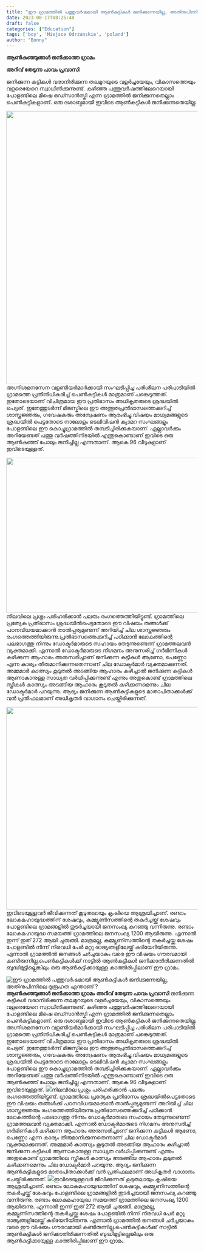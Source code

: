 ```yaml
---
title: "ഈ ഗ്രാമത്തിൽ പത്തുവർഷമായി ആൺകുട്ടികൾ ജനിക്കുന്നേയില്ല, അതിനുപിന്നിലെ ദുരൂഹത എന്താണ് ?"
date: 2023-08-17T08:25:48
draft: false
categories: ["Education"]
tags: ['boy', 'Miejsce Odrzanskie', 'poland']
author: "Bonny"
---
```


<strong>ആൺകുഞ്ഞുങ്ങൾ ജനിക്കാത്ത ഗ്രാമം</strong>

<strong>അറിവ് തേടുന്ന പാവം പ്രവാസി</strong>

ജനിക്കുന്ന കുട്ടികൾ വരാനിരിക്കുന്ന തലമുറയുടെ വളർച്ചയേയും, വികാസത്തെയും വളരെയേറെ സ്വാധീനിക്കുന്നുണ്ട്. കഴിഞ്ഞ പത്തുവർഷത്തിലേറെയായി പോളണ്ടിലെ മീഷെ ഒഡ്സാൻസ്കി എന്ന ഗ്രാമത്തിൽ ജനിക്കുന്നതെല്ലാം പെൺകുട്ടികളാണ്. ഒരു ദശാബ്ദമായി ഇവിടെ ആൺകുട്ടികൾ ജനിക്കുന്നതെയില്ല.

<a href="http://13.232.38.164/wp-content/uploads/2023/08/dqfff-2.jpg"><img class="size-full wp-image-408032 aligncenter" src="http://13.232.38.164/wp-content/uploads/2023/08/dqfff-2.jpg" alt="" width="720" height="720" /></a>അഗ്നിശമനസേന വളണ്ടിയർമാർക്കായി സംഘടിപ്പിച്ച പരിശീലന പരിപാടിയിൽ ഗ്രാമത്തെ പ്രതിനിധികരിച്ച് പെൺകുട്ടികൾ മാത്രമാണ് പങ്കെടുത്തത്. ഇതോടെയാണ് വിചിത്രമായ ഈ പ്രതിഭാസം അധികൃതരുടെ ശ്രദ്ധയിൽ പെട്ടത്. ഇതേത്തുടർന്ന് മിജസ്കിലെ ഈ അത്ഭുതപ്രതിഭാസത്തെക്കുറിച്ച് ശാസ്ത്രജ്ഞരും, ഗവേഷകരും അന്വേഷണം ആരംഭിച്ചു.വിഷയം മാധ്യമങ്ങളുടെ ശ്രദ്ധയിൽ പെട്ടതോടെ നാലോളം ടെലിവിഷൻ ക്യാമറ സംഘങ്ങളും പോളണ്ടിലെ ഈ കൊച്ചുഗ്രാമത്തിൽ തമ്പടിച്ചിരിക്കുകയാണ്. ഏല്ലാവർക്കും അറിയേണ്ടത് പത്തു വർഷത്തിനിടയിൽ എന്തുകൊണ്ടാണ് ഇവിടെ ഒരു ആൺകുഞ്ഞ് പോലും ജനിച്ചില്ല എന്നതാണ്. ആകെ 96 വീടുകളാണ് ഇവിടെയുള്ളത്.

<a href="http://13.232.38.164/wp-content/uploads/2023/08/wfwfwff.webp"><img class="size-full wp-image-408033 aligncenter" src="http://13.232.38.164/wp-content/uploads/2023/08/wfwfwff.webp" alt="" width="615" height="409" /></a>നിലവിലെ പ്രശ്നം പരിഹരിക്കാൻ പലരും രംഗത്തെത്തിയിട്ടുണ്ട്. ഗ്രാമത്തിലെ പ്രത്യേക പ്രതിഭാസം ശ്രദ്ധയിൽപെട്ടതോടെ ഈ വിഷയം തങ്ങൾക്ക് പഠനവിധയമാക്കാൻ താൽപ്പര്യമുണ്ടന്ന് അറിയിച്ച് ചില ശാസ്ത്രജ്ഞരും രംഗത്തെത്തിയിരുന്നു.പ്രതിഭാസത്തെക്കുറിച്ച് പഠിക്കാൻ ലോകത്തിന്റെ പലഭാഗത്തു നിന്നും ഡോക്ടർമാരുടെ സഹായം തേടുന്നുണ്ടെന്ന് ഗ്രാമത്തലവൻ വ്യക്തമാക്കി. എന്നാൽ ഡോക്ടർമാരുടെ നിഗമനം അനുസരിച്ച് ഗർഭിണികൾ കഴിക്കുന്ന ആഹാരം അനുസരിച്ചാണ് ജനിക്കുന്ന കുട്ടികൾ ആണോ, പെണ്ണോ എന്ന കാര്യം തീരുമാനിക്കുന്നതെന്നാണ് ചില ഡോക്ടർമാർ വ്യക്തമാക്കുന്നത്. അമ്മമാർ കാത്സ്യം കൂടുതൽ അടങ്ങിയ ആഹാരം കഴിച്ചാൽ ജനിക്കുന്ന കുട്ടികൾ ആണാകാനുള്ള സാധ്യത വർധിപ്പിക്കുന്നുണ്ട് എന്നും അതുകൊണ്ട് ഗ്രാമത്തിലെ സ്ത്രീകൾ കാത്സ്യം അടങ്ങിയ ആഹാരം കൂടുതൽ കഴിക്കണമെന്നും ചില ഡോക്ടർമാർ പറയുന്നു. ആദ്യം ജനിക്കുന്ന ആൺകുട്ടികളുടെ മാതാപിതാക്കൾക്ക് വൻ പ്രതിഫലമാണ് അധികൃതർ വാഗ്ദാനം ചെയ്തിരിക്കുന്നത്.

<a href="http://13.232.38.164/wp-content/uploads/2023/08/fffffff.webp"><img class="size-full wp-image-408034 aligncenter" src="http://13.232.38.164/wp-content/uploads/2023/08/fffffff.webp" alt="" width="800" height="534" /></a>ഇവിടെയുള്ളവർ ജീവിക്കുന്നത് കൂടുതലായും കൃഷിയെ ആശ്രയിച്ചാണ്. രണ്ടാം ലോകമഹായുദ്ധത്തിന് ശേഷവും, കമ്മ്യൂണിസത്തിന്റെ തകർച്ചയ്ക്ക് ശേഷവും പോളണ്ടിലെ ഗ്രാമങ്ങളിൽ തുടർച്ചയായി ജനസംഖ്യ കുറഞ്ഞു വന്നിരുന്നു. രണ്ടാം ലോകമഹായുദ്ധ സമയത്ത് ഗ്രാമത്തിലെ ജനസംഖ്യ 1200 ആയിരുന്നു. എന്നാൽ ഇന്ന് ഇത് 272 ആയി ചുരുങ്ങി. മാത്രമല്ല, കമ്മ്യൂണിസത്തിന്റെ തകർച്ചയ്ക്കു ശേഷം പോളണ്ടിൽ നിന്ന് നിരവധി പേർ മറ്റു രാജ്യങ്ങളിലേയ്ക്ക് കുടിയേറിയിരുന്നു. എന്നാൽ ഗ്രാമത്തിൽ ജനങ്ങൾ ചർച്ചയാകും വരെ ഈ വിഷയം ഗൗരവമായി കണ്ടിരുന്നില്ല.പെൺകുട്ടികൾക്ക് നാട്ടിൽ ആൺകുട്ടികൾ ജനിക്കാതിരിക്കുന്നതിൽ ബുദ്ധിമുട്ടില്ലെങ്കിലും ഒരു ആൺകുട്ടിക്കായുള്ള കാത്തിരിപ്പിലാണ് ഈ ഗ്രാമം.


![ഈ ഗ്രാമത്തിൽ പത്തുവർഷമായി ആൺകുട്ടികൾ ജനിക്കുന്നേയില്ല, അതിനുപിന്നിലെ ദുരൂഹത എന്താണ് ?](http://13.232.38.164/wp-content/uploads/2023/08/dqfff-2.jpg)**ആൺകുഞ്ഞുങ്ങൾ ജനിക്കാത്ത ഗ്രാമം** **അറിവ് തേടുന്ന പാവം പ്രവാസി** ജനിക്കുന്ന കുട്ടികൾ വരാനിരിക്കുന്ന തലമുറയുടെ വളർച്ചയേയും, വികാസത്തെയും വളരെയേറെ സ്വാധീനിക്കുന്നുണ്ട്. കഴിഞ്ഞ പത്തുവർഷത്തിലേറെയായി പോളണ്ടിലെ മീഷെ ഒഡ്സാൻസ്കി എന്ന ഗ്രാമത്തിൽ ജനിക്കുന്നതെല്ലാം പെൺകുട്ടികളാണ്. ഒരു ദശാബ്ദമായി ഇവിടെ ആൺകുട്ടികൾ ജനിക്കുന്നതെയില്ല. [](http://13.232.38.164/wp-content/uploads/2023/08/dqfff-2.jpg)അഗ്നിശമനസേന വളണ്ടിയർമാർക്കായി സംഘടിപ്പിച്ച പരിശീലന പരിപാടിയിൽ ഗ്രാമത്തെ പ്രതിനിധികരിച്ച് പെൺകുട്ടികൾ മാത്രമാണ് പങ്കെടുത്തത്. ഇതോടെയാണ് വിചിത്രമായ ഈ പ്രതിഭാസം അധികൃതരുടെ ശ്രദ്ധയിൽ പെട്ടത്. ഇതേത്തുടർന്ന് മിജസ്കിലെ ഈ അത്ഭുതപ്രതിഭാസത്തെക്കുറിച്ച് ശാസ്ത്രജ്ഞരും, ഗവേഷകരും അന്വേഷണം ആരംഭിച്ചു.വിഷയം മാധ്യമങ്ങളുടെ ശ്രദ്ധയിൽ പെട്ടതോടെ നാലോളം ടെലിവിഷൻ ക്യാമറ സംഘങ്ങളും പോളണ്ടിലെ ഈ കൊച്ചുഗ്രാമത്തിൽ തമ്പടിച്ചിരിക്കുകയാണ്. ഏല്ലാവർക്കും അറിയേണ്ടത് പത്തു വർഷത്തിനിടയിൽ എന്തുകൊണ്ടാണ് ഇവിടെ ഒരു ആൺകുഞ്ഞ് പോലും ജനിച്ചില്ല എന്നതാണ്. ആകെ 96 വീടുകളാണ് ഇവിടെയുള്ളത്. [![](http://13.232.38.164/wp-content/uploads/2023/08/wfwfwff.webp)](http://13.232.38.164/wp-content/uploads/2023/08/wfwfwff.webp)നിലവിലെ പ്രശ്നം പരിഹരിക്കാൻ പലരും രംഗത്തെത്തിയിട്ടുണ്ട്. ഗ്രാമത്തിലെ പ്രത്യേക പ്രതിഭാസം ശ്രദ്ധയിൽപെട്ടതോടെ ഈ വിഷയം തങ്ങൾക്ക് പഠനവിധയമാക്കാൻ താൽപ്പര്യമുണ്ടന്ന് അറിയിച്ച് ചില ശാസ്ത്രജ്ഞരും രംഗത്തെത്തിയിരുന്നു.പ്രതിഭാസത്തെക്കുറിച്ച് പഠിക്കാൻ ലോകത്തിന്റെ പലഭാഗത്തു നിന്നും ഡോക്ടർമാരുടെ സഹായം തേടുന്നുണ്ടെന്ന് ഗ്രാമത്തലവൻ വ്യക്തമാക്കി. എന്നാൽ ഡോക്ടർമാരുടെ നിഗമനം അനുസരിച്ച് ഗർഭിണികൾ കഴിക്കുന്ന ആഹാരം അനുസരിച്ചാണ് ജനിക്കുന്ന കുട്ടികൾ ആണോ, പെണ്ണോ എന്ന കാര്യം തീരുമാനിക്കുന്നതെന്നാണ് ചില ഡോക്ടർമാർ വ്യക്തമാക്കുന്നത്. അമ്മമാർ കാത്സ്യം കൂടുതൽ അടങ്ങിയ ആഹാരം കഴിച്ചാൽ ജനിക്കുന്ന കുട്ടികൾ ആണാകാനുള്ള സാധ്യത വർധിപ്പിക്കുന്നുണ്ട് എന്നും അതുകൊണ്ട് ഗ്രാമത്തിലെ സ്ത്രീകൾ കാത്സ്യം അടങ്ങിയ ആഹാരം കൂടുതൽ കഴിക്കണമെന്നും ചില ഡോക്ടർമാർ പറയുന്നു. ആദ്യം ജനിക്കുന്ന ആൺകുട്ടികളുടെ മാതാപിതാക്കൾക്ക് വൻ പ്രതിഫലമാണ് അധികൃതർ വാഗ്ദാനം ചെയ്തിരിക്കുന്നത്. [![](http://13.232.38.164/wp-content/uploads/2023/08/fffffff.webp)](http://13.232.38.164/wp-content/uploads/2023/08/fffffff.webp)ഇവിടെയുള്ളവർ ജീവിക്കുന്നത് കൂടുതലായും കൃഷിയെ ആശ്രയിച്ചാണ്. രണ്ടാം ലോകമഹായുദ്ധത്തിന് ശേഷവും, കമ്മ്യൂണിസത്തിന്റെ തകർച്ചയ്ക്ക് ശേഷവും പോളണ്ടിലെ ഗ്രാമങ്ങളിൽ തുടർച്ചയായി ജനസംഖ്യ കുറഞ്ഞു വന്നിരുന്നു. രണ്ടാം ലോകമഹായുദ്ധ സമയത്ത് ഗ്രാമത്തിലെ ജനസംഖ്യ 1200 ആയിരുന്നു. എന്നാൽ ഇന്ന് ഇത് 272 ആയി ചുരുങ്ങി. മാത്രമല്ല, കമ്മ്യൂണിസത്തിന്റെ തകർച്ചയ്ക്കു ശേഷം പോളണ്ടിൽ നിന്ന് നിരവധി പേർ മറ്റു രാജ്യങ്ങളിലേയ്ക്ക് കുടിയേറിയിരുന്നു. എന്നാൽ ഗ്രാമത്തിൽ ജനങ്ങൾ ചർച്ചയാകും വരെ ഈ വിഷയം ഗൗരവമായി കണ്ടിരുന്നില്ല.പെൺകുട്ടികൾക്ക് നാട്ടിൽ ആൺകുട്ടികൾ ജനിക്കാതിരിക്കുന്നതിൽ ബുദ്ധിമുട്ടില്ലെങ്കിലും ഒരു ആൺകുട്ടിക്കായുള്ള കാത്തിരിപ്പിലാണ് ഈ ഗ്രാമം.
